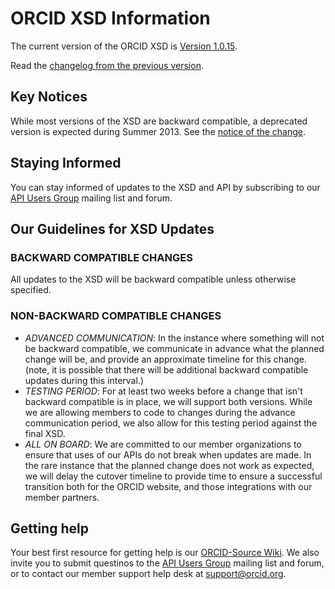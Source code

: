 # ORCID XSD Information

The current version of the ORCID XSD is [Version 1.0.15](https://github.com/ORCID/ORCID-Source/blob/master/orcid-model/src/main/resources/orcid-message-1.0.15.xsd).

Read the [changelog from the previous version](https://github.com/ORCID/ORCID-Source/blob/master/orcid-model/src/main/resources/orcid-message-1.0.15.md).

## Key Notices

While most versions of the XSD are backward compatible, a deprecated version is expected during Summer 2013. See the [notice of the change](http://support.orcid.org/knowledgebase/articles/167943-xsd-1-0-10-planning-for-the-update).

## Staying Informed

You can stay informed of updates to the XSD and API by subscribing to our [API Users Group](https://groups.google.com/forum/?fromgroups#!forum/orcid-api-users) mailing list and forum.

## Our Guidelines for XSD Updates

### BACKWARD COMPATIBLE CHANGES

All updates to the XSD will be backward compatible unless otherwise specified.

### NON-BACKWARD COMPATIBLE CHANGES

* _ADVANCED COMMUNICATION_: In the instance where something will not be backward compatible, we communicate in advance what the planned change will be, and provide an approximate timeline for this change. (note, it is possible that there will be additional backward compatible updates during this interval.)
* _TESTING PERIOD_: For at least two weeks before a change that isn't backward compatible is in place, we will support both versions. While we are allowing members to code to changes during the advance communication period, we also allow for this testing period against the final XSD.
* _ALL ON BOARD_: We are committed to our member organizations to ensure that uses of our APIs do not break when updates are made. In the rare instance that the planned change does not work as expected, we will delay the cutover timeline to provide time to ensure a successful transition both for the ORCID website, and those integrations with our member partners.

## Getting help

Your best first resource for getting help is our [ORCID-Source Wiki](https://github.com/ORCID/ORCID-Source/wiki). We also invite you to submit questinos to the [API Users Group](https://groups.google.com/forum/?fromgroups#!forum/orcid-api-users) mailing list and forum, or to contact our member support help desk at support@orcid.org.
